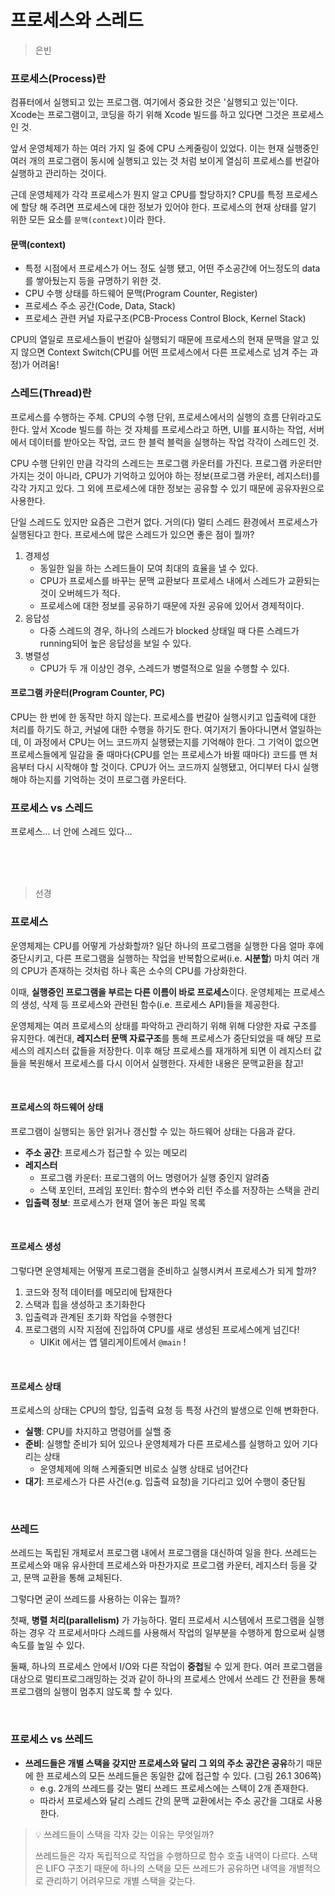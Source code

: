 # 프로세스와 스레드

> 은빈

### 프로세스(Process)란

컴퓨터에서 실행되고 있는 프로그램.
여기에서 중요한 것은 '실행되고 있는'이다. Xcode는 프로그램이고, 코딩을 하기 위해 Xcode 빌드를 하고 있다면 그것은 프로세스인 것.

앞서 운영체제가 하는 여러 가지 일 중에 CPU 스케줄링이 있었다. 이는 현재 실행중인 여러 개의 프로그램이 동시에 실행되고 있는 것 처럼 보이게 열심히 프로세스를 번갈아 실행하고 관리하는 것이다.

근데 운영체제가 각각 프로세스가 뭔지 알고 CPU를 할당하지? CPU를 특정 프로세스에 할당 해 주려면 프로세스에 대한 정보가 있어야 한다. 프로세스의 현재 상태를 알기 위한 모든 요소를 `문맥(context)`이라 한다.

#### 문맥(context)
- 특정 시점에서 프로세스가 어느 정도 실행 됐고, 어떤 주소공간에 어느정도의 data를 쌓아뒀는지 등을 규명하기 위한 것.
- CPU 수행 상태를 하드웨어 문맥(Program Counter, Register)
- 프로세스 주소 공간(Code, Data, Stack)
- 프로세스 관련 커널 자료구조(PCB-Process Control Block, Kernel Stack)

CPU의 열일로 프로세스들이 번갈아 실행되기 때문에 프로세스의 현재 문맥을 알고 있지 않으면 Context Switch(CPU를 어떤 프로세스에서 다른 프로세스로 넘겨 주는 과정)가 어려움!


### 스레드(Thread)란

프로세스를 수행하는 주체. CPU의 수행 단위, 프로세스에서의 실행의 흐름 단위라고도 한다. 앞서 Xcode 빌드를 하는 것 자체를 프로세스라고 하면, UI를 표시하는 작업, 서버에서 데이터를 받아오는 작업, 코드 한 블럭 블럭을 실행하는 작업 각각이 스레드인 것.

CPU 수행 단위인 만큼 각각의 스레드는 프로그램 카운터를 가진다. 프로그램 카운터만 가지는 것이 아니라, CPU가 기억하고 있어야 하는 정보(프로그램 카운터, 레지스터)를 각각 가지고 있다. 그 외에 프로세스에 대한 정보는 공유할 수 있기 때문에 공유자원으로 사용한다.

단일 스레드도 있지만 요즘은 그런거 없다. 거의(다) 멀티 스레드 환경에서 프로세스가 실행된다고 한다. 프로세스에 많은 스레드가 있으면 좋은 점이 뭘까?

1. 경제성
    - 동일한 일을 하는 스레드들이 모여 최대의 효율을 낼 수 있다.
    - CPU가 프로세스를 바꾸는 문맥 교환보다 프로세스 내에서 스레드가 교환되는 것이 오버헤드가 적다.
    - 프로세스에 대한 정보를 공유하기 때문에 자원 공유에 있어서 경제적이다.
2. 응답성
    - 다중 스레드의 경우, 하나의 스레드가 blocked 상태일 때 다른 스레드가 running되어 높은 응답성을 보일 수 있다.
3. 병렬성
    - CPU가 두 개 이상인 경우, 스레드가 병렬적으로 일을 수행할 수 있다. 

#### 프로그램 카운터(Program Counter, PC)

CPU는 한 번에 한 동작만 하지 않는다. 프로세스를 번갈아 실행시키고 입출력에 대한 처리를 하기도 하고, 커널에 대한 수행을 하기도 한다. 여기저기 돌아다니면서 열일하는데, 이 과정에서 CPU는 어느 코드까지 실행됐는지를 기억해야 한다. 그 기억이 없으면 프로세스들에게 일감을 줄 때마다(CPU를 얻는 프로세스가 바뀔 때마다) 코드를 맨 처음부터 다시 시작해야 할 것이다. CPU가 어느 코드까지 실행됐고, 어디부터 다시 실행해야 하는지를 기억하는 것이 프로그램 카운터다.


### 프로세스 vs 스레드

프로세스... 너 안에 스레드 있다...


<br><br><br>

> 선경

###  프로세스
운영체제는 CPU를 어떻게 가상화할까? 일단 하나의 프로그램을 실행한 다음 얼마 후에 중단시키고, 다른 프로그램을 실행하는 작업을 반복함으로써(i.e. **시분할**) 마치 여러 개의 CPU가 존재하는 것처럼 하나 혹은 소수의 CPU를 가상화한다. 

이때, **실행중인 프로그램을 부르는 다른 이름이 바로 프로세스**이다. 운영체제는 프로세스의 생성, 삭제 등 프로세스와 관련된 함수(i.e. 프로세스 API)들을 제공한다. 

운영체제는 여러 프로세스의 상태를 파악하고 관리하기 위해 위해 다양한 자료 구조를 유지한다. 예컨대, **레지스터 문맥 자료구조**를 통해 프로세스가 중단되었을 때 해당 프로세스의 레지스터 값들을 저장한다. 이후 해당 프로세스를 재개하게 되면 이 레지스터 값들을 복원해서 프로세스를 다시 이어서 실행한다. 자세한 내용은 문맥교환을 참고!

<br>

#### 프로세스의 하드웨어 상태
프로그램이 실행되는 동안 읽거나 갱신할 수 있는 하드웨어 상태는 다음과 같다. 
- **주소 공간**: 프로세스가 접근할 수 있는 메모리 
- **레지스터**
    - 프로그램 카운터: 프로그램의 어느 명령어가 실행 중인지 알려줌
    - 스택 포인터, 프레임 포인터: 함수의 변수와 리턴 주소를 저장하는 스택을 관리 
- **입출력 정보**: 프로세스가 현재 열어 놓은 파일 목록 

<br>

#### 프로세스 생성
그렇다면 운영체제는 어떻게 프로그램을 준비하고 실행시켜서 프로세스가 되게 할까? 
  1. 코드와 정적 데이터를 메모리에 탑재한다
  2. 스택과 힙을 생성하고 초기화한다
  3. 입출력과 관계된 초기화 작업을 수행한다
  4. 프로그램의 시작 지점에 진입하여 CPU를 새로 생성된 프로세스에게 넘긴다!
     - UIKit 에서는 앱 델리게이트에서 `@main` !

<br>

#### 프로세스 상태
프로세스의 상태는 CPU의 할당, 입출력 요청 등 특정 사건의 발생으로 인해 변화한다. 

- **실행**: CPU를 차지하고 명령어를 실핼 중
- **준비**: 실행할 준비가 되어 있으나 운영체제가 다른 프로세스를 실행하고 있어 기다리는 상태
  - 운영체제에 의해 스케줄되면 비로소 실행 상태로 넘어간다
- **대기**: 프로세스가 다른 사건(e.g. 입출력 요청)을 기다리고 있어 수행이 중단됨

<br>

### 쓰레드
쓰레드는 독립된 개체로서 프로그램 내에서 프로그램을 대신하여 일을 한다. 쓰레드는 프로세스와 매유 유사한데 프로세스와 마찬가지로 프로그램 카운터, 레지스터 등을 갖고, 문맥 교환을 통해 교체된다. 

그렇다면 굳이 쓰레드를 사용하는 이유는 뭘까?

첫째, **병렬 처리(parallelism)** 가 가능하다. 멀티 프로세서 시스템에서 프로그램을 실행하는 경우 각 프로세서마다 스레드를 사용해서 작업의 일부분을 수행하게 함으로써 실행 속도를 높일 수 있다. 

둘째, 하나의 프로세스 안에서 I/O와 다른 작업이 **중첩**될 수 있게 한다. 여러 프로그램을 대상으로 멀티프로그래밍하는 것과 같이 하나의 프로세스 안에서 쓰레드 간 전환을 통해 프로그램의 실행이 멈추지 않도록 할 수 있다.  

<br>

### 프로세스 vs 쓰레드
- **쓰레드들은 개별 스택을 갖지만 프로세스와 달리 그 외의 주소 공간은 공유**하기 때문에 한 프로세스의 모든 쓰레드들은 동일한 값에 접근할 수 있다. (그림 26.1 306쪽)
  - e.g. 2개의 쓰레드를 갖는 멀티 쓰레드 프로세스에는 스택이 2개 존재한다. 
  - 따라서 프로세스와 달리 스레드 간의 문맥 교환에서는 주소 공간을 그대로 사용한다. 

> 💡 쓰레드들이 스택을 각자 갖는 이유는 무엇일까?
>
> 쓰레드들은 각자 독립적으로 작업을 수행하므로 함수 호출 내역이 다르다. 스택은 LIFO 구조기 때문에 하나의 스택을 모든 쓰레드가 공유하면 내역을 개별적으로 관리하기 어려우므로 개별 스택을 갖는다.